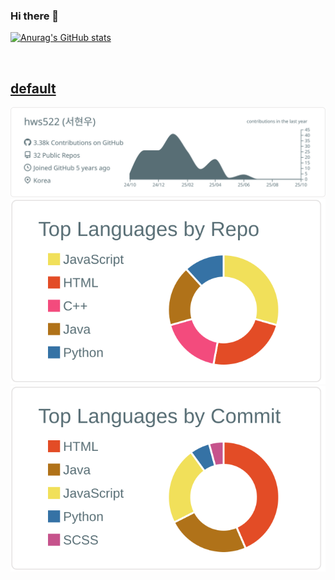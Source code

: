 ### Hi there 👋

[![Anurag's GitHub stats](https://github-readme-stats.vercel.app/api?username=hws522)](https://github.com/anuraghazra/github-readme-stats)

<br>

## [default](./default/README.md)
[![](https://raw.githubusercontent.com/hws522/hws522/main/profile-summary-card-output/default/0-profile-details.svg)](https://github.com/vn7n24fzkq/github-profile-summary-cards)
[![](https://raw.githubusercontent.com/hws522/hws522/main/profile-summary-card-output/default/1-repos-per-language.svg)](https://github.com/vn7n24fzkq/github-profile-summary-cards) [![](https://raw.githubusercontent.com/hws522/hws522/main/profile-summary-card-output/default/2-most-commit-language.svg)](https://github.com/vn7n24fzkq/github-profile-summary-cards)
